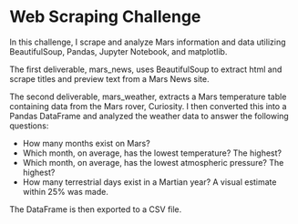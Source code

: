 # Web Scraping Challenge
In this challenge, I scrape and analyze Mars information and data utilizing BeautifulSoup, Pandas, Jupyter Notebook, and matplotlib.

The first deliverable, mars_news, uses BeautifulSoup to extract html and scrape titles and preview text from a Mars News site.

The second deliverable, mars_weather, extracts a Mars temperature table containing data from the Mars rover, Curiosity. I then converted this into a Pandas DataFrame and analyzed the weather data to answer the following questions:
- How many months exist on Mars?
- Which month, on average, has the lowest temperature? The highest?
- Which month, on average, has the lowest atmospheric pressure? The highest?
- How many terrestrial days exist in a Martian year? A visual estimate within 25% was made.

The DataFrame is then exported to a CSV file. 
